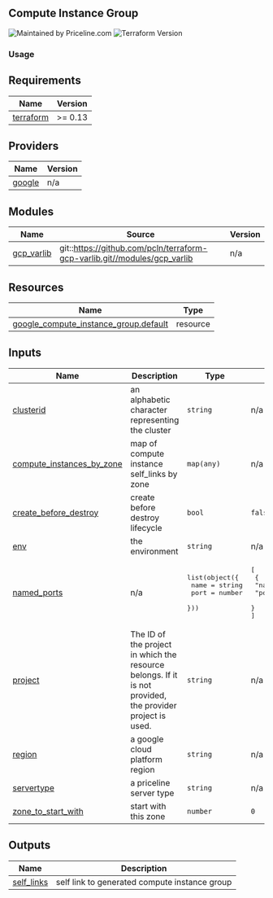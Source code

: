 ## Compute Instance Group
![Maintained by Priceline.com](https://img.shields.io/badge/maintained%20by-priceline.com-blue)
![Terraform Version](https://img.shields.io/badge/tf-%3E%3D0.13-blue.svg)

### Usage
<!-- BEGINNING OF PRE-COMMIT-TERRAFORM DOCS HOOK -->
## Requirements

| Name | Version |
|------|---------|
| <a name="requirement_terraform"></a> [terraform](#requirement\_terraform) | >= 0.13 |

## Providers

| Name | Version |
|------|---------|
| <a name="provider_google"></a> [google](#provider\_google) | n/a |

## Modules

| Name | Source | Version |
|------|--------|---------|
| <a name="module_gcp_varlib"></a> [gcp\_varlib](#module\_gcp\_varlib) | git::https://github.com/pcln/terraform-gcp-varlib.git//modules/gcp_varlib | n/a |

## Resources

| Name | Type |
|------|------|
| [google_compute_instance_group.default](https://registry.terraform.io/providers/hashicorp/google/latest/docs/resources/compute_instance_group) | resource |

## Inputs

| Name | Description | Type | Default | Required |
|------|-------------|------|---------|:--------:|
| <a name="input_clusterid"></a> [clusterid](#input\_clusterid) | an alphabetic character representing the cluster | `string` | n/a | yes |
| <a name="input_compute_instances_by_zone"></a> [compute\_instances\_by\_zone](#input\_compute\_instances\_by\_zone) | map of compute instance self\_links by zone | `map(any)` | n/a | yes |
| <a name="input_create_before_destroy"></a> [create\_before\_destroy](#input\_create\_before\_destroy) | create before destroy lifecycle | `bool` | `false` | no |
| <a name="input_env"></a> [env](#input\_env) | the environment | `string` | n/a | yes |
| <a name="input_named_ports"></a> [named\_ports](#input\_named\_ports) | n/a | <pre>list(object({<br>    name = string<br>    port = number<br>  }))</pre> | <pre>[<br>  {<br>    "name": "https",<br>    "port": 443<br>  }<br>]</pre> | no |
| <a name="input_project"></a> [project](#input\_project) | The ID of the project in which the resource belongs. If it is not provided, the provider project is used. | `string` | n/a | yes |
| <a name="input_region"></a> [region](#input\_region) | a google cloud platform region | `string` | n/a | yes |
| <a name="input_servertype"></a> [servertype](#input\_servertype) | a priceline server type | `string` | n/a | yes |
| <a name="input_zone_to_start_with"></a> [zone\_to\_start\_with](#input\_zone\_to\_start\_with) | start with this zone | `number` | `0` | no |

## Outputs

| Name | Description |
|------|-------------|
| <a name="output_self_links"></a> [self\_links](#output\_self\_links) | self link to generated compute instance group |
<!-- END OF PRE-COMMIT-TERRAFORM DOCS HOOK -->

